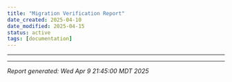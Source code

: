 ```yaml
---
title: "Migration Verification Report"
date_created: 2025-04-10
date_modified: 2025-04-15
status: active
tags: [documentation]
---
```


---

---


*Report generated: Wed Apr 9 21:45:00 MDT 2025*
